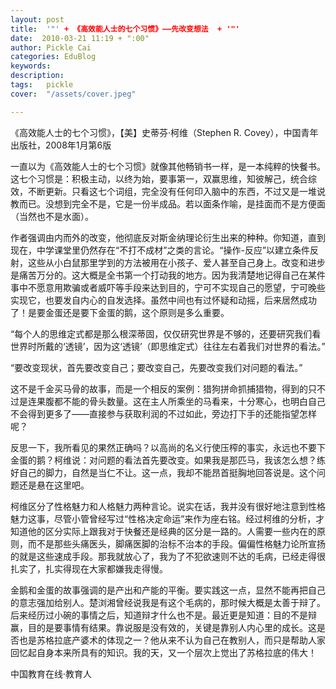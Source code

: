 ```yaml
---
layout: post  
title:  '"' + 《高效能人士的七个习惯》——先改变想法  + '"'
date:  2010-03-21 11:19 + ":00" 
author: Pickle Cai  
categories: EduBlog  
keywords: 
description:   
tags:	pickle   
cover:  "/assets/cover.jpeg"  

---  
```

    
《高效能人士的七个习惯》，【美】史蒂芬·柯维（Stephen R. Covey），中国青年出版社，2008年1月第6版



 



一直以为《高效能人士的七个习惯》就像其他畅销书一样，是一本纯粹的快餐书。这七个习惯是：积极主动，以终为始，要事第一，双赢思维，知彼解己，统合综效，不断更新。只看这七个词组，完全没有任何印入脑中的东西，不过又是一堆说教而已。没想到完全不是，它是一份半成品。若以面条作喻，是挂面而不是方便面（当然也不是水面）。



 



作者强调由内而外的改变，他彻底反对斯金纳理论衍生出来的种种。你知道，直到现在，中学课堂里仍然存在“不打不成材”之类的言论。“操作-反应”以建立条件反射，这些从小白鼠那里学到的方法被用在小孩子、爱人甚至自己身上。改变和进步是痛苦万分的。这大概是全书第一个打动我的地方。因为我清楚地记得自己在某件事中不愿意用欺骗或者威吓等手段来达到目的，宁可不实现自己的愿望，宁可晚些实现它，也要发自内心的自发选择。虽然中间也有过怀疑和动摇，后来居然成功了！是要金蛋还是要下金蛋的鹅，这个原则是多么重要。



 



“每个人的思维定式都是那么根深蒂固，仅仅研究世界是不够的，还要研究我们看世界时所戴的‘透镜’，因为这‘透镜’（即思维定式）往往左右着我们对世界的看法。”



“要改变现状，首先要改变自己；要改变自己，先要改变我们对问题的看法。”



 



这不是千金买马骨的故事，而是一个相反的案例：猎狗拼命抓捕猎物，得到的只不过是连果腹都不能的骨头数量。这在主人所乘坐的马看来，十分寒心，也明白自己不会得到更多了——直接参与获取利润的不过如此，旁边打下手的还能指望怎样呢？



 



反思一下，我所看见的果然正确吗？以高尚的名义行使压榨的事实，永远也不要下金蛋的鹅？柯维说：对问题的看法首先要改变。如果我是那匹马，我该怎么想？练好自己的脚力，自然是当仁不让。这一点，我却不能昂首挺胸地回答说是。这个问题还是悬在这里吧。



 



柯维区分了性格魅力和人格魅力两种言论。说实在话，我并没有很好地注意到性格魅力这事，尽管小管曾经写过“性格决定命运”来作为座右铭。经过柯维的分析，才知道他的区分实际上跟我对于快餐还是经典的区分是一路的。人需要一些内在的原则，而不是那些头痛医头，脚痛医脚的治标不治本的手段。偏偏性格魅力论所宣扬的就是这些速成手段。那我就放心了，我为了不犯欲速则不达的毛病，已经走得很扎实了，扎实得现在大家都嫌我走得慢。



 



金鹅和金蛋的故事强调的是产出和产能的平衡。要实践这一点，显然不能再把自己的意志强加给别人。楚浏湘曾经说我是有这个毛病的，那时候大概是太善于辩了。后来经历过小碗的事情之后，知道辩才什么也不是。最近更是知道：目的不是辩赢，目的是要事情有结果。靠说服是没有效的，关键是靠别人内心里的成长。这是否也是苏格拉底产婆术的体现之一？他从来不认为自己在教别人，而只是帮助人家回忆起自身本来所具有的知识。我的天，又一个层次上觉出了苏格拉底的伟大！



		    
 中国教育在线·教育人

